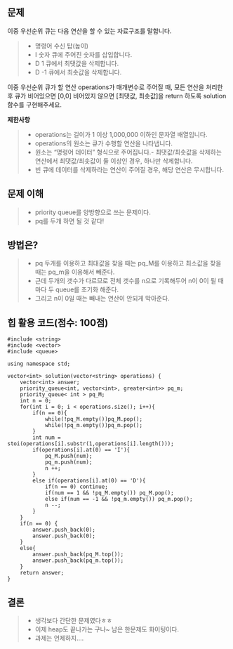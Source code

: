 ## 문제

이중 우선순위 큐는 다음 연산을 할 수 있는 자료구조를 말합니다.

>* 명령어    수신 탑(높이)
>* I 숫자    큐에 주어진 숫자를 삽입합니다.
>* D 1    큐에서 최댓값을 삭제합니다.
>* D -1    큐에서 최솟값을 삭제합니다.

이중 우선순위 큐가 할 연산 operations가 매개변수로 주어질 때, 모든 연산을 처리한 후 큐가 비어있으면 [0,0] 비어있지 않으면 [최댓값, 최솟값]을 return 하도록 solution 함수를 구현해주세요.


**제한사항**

>* operations는 길이가 1 이상 1,000,000 이하인 문자열 배열입니다.
>* operations의 원소는 큐가 수행할 연산을 나타냅니다.
>* 원소는 “명령어 데이터” 형식으로 주어집니다.- 최댓값/최솟값을 삭제하는 연산에서 최댓값/최솟값이 둘 이상인 경우, 하나만 삭제합니다.
>* 빈 큐에 데이터를 삭제하라는 연산이 주어질 경우, 해당 연산은 무시합니다.

## 문제 이해

>* priority queue를 양방향으로 쓰는 문제이다.
>* pq를 두개 하면 될 것 같다!

## 방법은?

>* pq 두개를 이용하고 최대값을 찾을 때는 pq_M를 이용하고 최소값을 찾을 때는 pq_m을 이용해서 빼준다.
>* 근데 두개의 갯수가 다르므로 전체 갯수를 n으로 기록해두어 n이 0이 될 때마다 두 queue를 초기화 해준다.
>* 그리고 n이 0일 때는 빼내는 연산이 안되게 막아준다.

## 힙 활용 코드(점수: 100점)

    #include <string>
    #include <vector>
    #include <queue>

    using namespace std;

    vector<int> solution(vector<string> operations) {
        vector<int> answer;
        priority_queue<int, vector<int>, greater<int>> pq_m;
        priority_queue< int > pq_M;
        int n = 0;
        for(int i = 0; i < operations.size(); i++){
            if(n == 0){
                while(!pq_M.empty())pq_M.pop();
                while(!pq_m.empty())pq_m.pop();
            }
            int num = stoi(operations[i].substr(1,operations[i].length()));
            if(operations[i].at(0) == 'I'){
                pq_M.push(num);
                pq_m.push(num);
                n ++;
            }
            else if(operations[i].at(0) == 'D'){
                if(n == 0) continue;
                if(num == 1 && !pq_M.empty()) pq_M.pop();
                else if(num == -1 && !pq_m.empty()) pq_m.pop();
                n --;
            }
        }
        if(n == 0) {
            answer.push_back(0);
            answer.push_back(0);
        }
        else{
            answer.push_back(pq_M.top());
            answer.push_back(pq_m.top());
        }
        return answer;
    }

## 결론

>* 생각보다 간단한 문제였다ㅎㅎ
>* 이제 heap도 끝나가는 구나~ 남은 한문제도 화이팅이다.
>* 과제는 언제하지....

